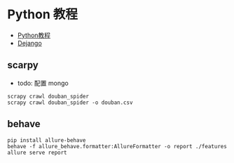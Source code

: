 # Python 教程

* [Python教程](https://www.liaoxuefeng.com/wiki/1016959663602400)
* [Dejango](https://developer.mozilla.org/zh-CN/docs/Learn/Server-side/Django)

## scarpy

* todo: 配置 mongo

```
scrapy crawl douban_spider
scrapy crawl douban_spider -o douban.csv
```

## behave

```
pip install allure-behave
behave -f allure_behave.formatter:AllureFormatter -o report ./features
allure serve report
```